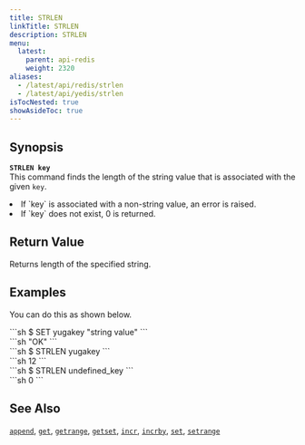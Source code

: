 ```yaml
---
title: STRLEN
linkTitle: STRLEN
description: STRLEN
menu:
  latest:
    parent: api-redis
    weight: 2320
aliases:
  - /latest/api/redis/strlen
  - /latest/api/yedis/strlen
isTocNested: true
showAsideToc: true
---
```


## Synopsis
<b>`STRLEN key`</b><br>
This command finds the length of the string value that is associated with the given `key`.
<li> If `key` is associated with a non-string value, an error is raised.</li>
<li> If `key` does not exist, 0 is returned.</li>

## Return Value
Returns length of the specified string.

## Examples

You can do this as shown below.
<div class='copy separator-dollar'>
```sh
$ SET yugakey "string value"
```
</div>
```sh
"OK"
```
<div class='copy separator-dollar'>
```sh
$ STRLEN yugakey
```
</div>
```sh
12
```
<div class='copy separator-dollar'>
```sh
$ STRLEN undefined_key
```
</div>
```sh
0
```

## See Also
[`append`](../append/), [`get`](../get/), [`getrange`](../getrange/), [`getset`](../getset/), [`incr`](../incr/), [`incrby`](../incrby/), [`set`](../set/), [`setrange`](../setrange/)
